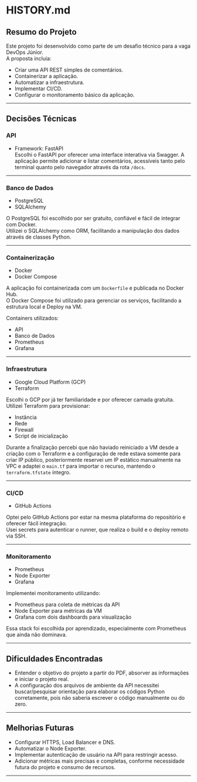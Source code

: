 # HISTORY.md

## Resumo do Projeto

Este projeto foi desenvolvido como parte de um desafio técnico para a vaga DevOps Júnior.  
A proposta incluía:

- Criar uma API REST simples de comentários.
- Containerizar a aplicação.
- Automatizar a infraestrutura.
- Implementar CI/CD.
- Configurar o monitoramento básico da aplicação.

---

## Decisões Técnicas

### API
- Framework: FastAPI  
  Escolhi o FastAPI por oferecer uma interface interativa via Swagger. A aplicação permite adicionar e listar comentários, acessíveis tanto pelo terminal quanto pelo navegador através da rota `/docs`.

---

### Banco de Dados
- PostgreSQL
- SQLAlchemy

O PostgreSQL foi escolhido por ser gratuito, confiável e fácil de integrar com Docker.  
Utilizei o SQLAlchemy como ORM, facilitando a manipulação dos dados através de classes Python.

---

### Containerização
- Docker
- Docker Compose

A aplicação foi containerizada com um `Dockerfile` e publicada no Docker Hub.  
O Docker Compose foi utilizado para gerenciar os serviços, facilitando a estrutura local e Deploy na VM.

Containers utilizados:
- API
- Banco de Dados
- Prometheus
- Grafana

---

### Infraestrutura
- Google Cloud Platform (GCP)
- Terraform

Escolhi o GCP por já ter familiaridade e por oferecer camada gratuita.  
Utilizei Terraform para provisionar:
- Instância
- Rede
- Firewall
- Script de inicialização

Durante a finalização percebi que não haviado reiniciado a VM desde a criação com o Terraform e a configuração de rede estava somente para criar IP público, posteriormente reservei um IP estático manualmente na VPC e adaptei o `main.tf` para importar o recurso, mantendo o `terraform.tfstate` íntegro.

---

### CI/CD
- GitHub Actions

Optei pelo GitHub Actions por estar na mesma plataforma do repositório e oferecer fácil integração.  
Usei secrets para autenticar o runner, que realiza o build e o deploy remoto via SSH.

---

### Monitoramento
- Prometheus
- Node Exporter
- Grafana

Implementei monitoramento utilizando:
- Prometheus para coleta de métricas da API
- Node Exporter para métricas da VM
- Grafana com dois dashboards para visualização

Essa stack foi escolhida por aprendizado, especialmente com Prometheus que ainda não dominava.

---

## Dificuldades Encontradas

- Entender o objetivo do projeto a partir do PDF, absorver as informações e iniciar o projeto real.
- A configuração dos arquivos de ambiente da API necessitei buscar/pesquisar orientação para elaborar os códigos Python corretamente, pois não saberia escrever o código manualmente ou do zero.

---

## Melhorias Futuras

- Configurar HTTPS, Load Balancer e DNS.
- Automatizar o Node Exporter.
- Implementar autenticação de usuário na API para restringir acesso.
- Adicionar métricas mais precisas e completas, conforme necessidade futura do projeto e consumo de recursos.

---
